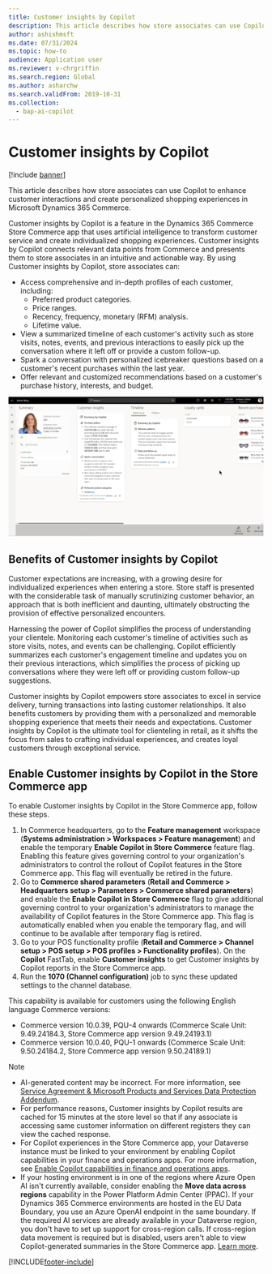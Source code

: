 ```yaml
---
title: Customer insights by Copilot
description: This article describes how store associates can use Copilot to enhance customer interactions and create personalized shopping experiences in Microsoft Dynamics 365 Commerce.
author: ashishmsft
ms.date: 07/31/2024
ms.topic: how-to
audience: Application user
ms.reviewer: v-chrgriffin
ms.search.region: Global
ms.author: asharchw
ms.search.validFrom: 2019-10-31
ms.collection:
  - bap-ai-copilot
---
```


# Customer insights by Copilot

[!include [banner](includes/banner.md)]

This article describes how store associates can use Copilot to enhance customer interactions and create personalized shopping experiences in Microsoft Dynamics 365 Commerce.

Customer insights by Copilot is a feature in the Dynamics 365 Commerce Store Commerce app that uses artificial intelligence to transform customer service and create individualized shopping experiences. Customer insights by Copilot connects relevant data points from Commerce and presents them to store associates in an intuitive and actionable way. By using Customer insights by Copilot, store associates can:
- Access comprehensive and in-depth profiles of each customer, including:
    - Preferred product categories.
    - Price ranges.
    - Recency, frequency, monetary (RFM) analysis.
    - Lifetime value.
- View a summarized timeline of each customer's activity such as store visits, notes, events, and previous interactions to easily pick up the conversation where it left off or provide a custom follow-up.
- Spark a conversation with personalized icebreaker questions based on a customer's recent purchases within the last year.
- Offer relevant and customized recommendations based on a customer's purchase history, interests, and budget.
  
![Customer insights using Copilot](./media/CustomerInsightsUsingCopilot.png)

## Benefits of Customer insights by Copilot 

Customer expectations are increasing, with a growing desire for individualized experiences when entering a store. Store staff is presented with the considerable task of manually scrutinizing customer behavior, an approach that is both inefficient and daunting, ultimately obstructing the provision of effective personalized encounters. 

Harnessing the power of Copilot simplifies the process of understanding your clientele. Monitoring each customer's timeline of activities such as store visits, notes, and events can be challenging. Copilot efficiently summarizes each customer's engagement timeline and updates you on their previous interactions, which simplifies the process of picking up conversations where they were left off or providing custom follow-up suggestions.

Customer insights by Copilot empowers store associates to excel in service delivery, turning transactions into lasting customer relationships. It also benefits customers by providing them with a personalized and memorable shopping experience that meets their needs and expectations. Customer insights by Copilot is the ultimate tool for clienteling in retail, as it shifts the focus from sales to crafting individual experiences, and creates loyal customers through exceptional service.

## Enable Customer insights by Copilot in the Store Commerce app

To enable Customer insights by Copilot in the Store Commerce app, follow these steps.

1. In Commerce headquarters, go to the **Feature management** workspace (**Systems administration \> Workspaces \> Feature management**) and enable the temporary **Enable Copilot in Store Commerce** feature flag. Enabling this feature gives governing control to your organization's administrators to control the rollout of Copilot features in the Store Commerce app. This flag will eventually be retired in the future.
1. Go to **Commerce shared parameters** (**Retail and Commerce \> Headquarters setup \> Parameters \> Commerce shared parameters**) and enable the **Enable Copilot in Store Commerce** flag to give additional governing control to your organization's administrators to manage the availability of Copilot features in the Store Commerce app. This flag is automatically enabled when you enable the temporary flag, and will continue to be available after temporary flag is retired. 
1. Go to your POS functionality profile (**Retail and Commerce \> Channel setup \> POS setup \> POS profiles \> Functionality profiles**). On the **Copilot** FastTab, enable **Customer insights** to get Customer insights by Copilot reports in the Store Commerce app.
1. Run the **1070 (Channel configuration)** job to sync these updated settings to the channel database.

This capability is available for customers using the following English language Commerce versions:

- Commerce version 10.0.39, PQU-4 onwards (Commerce Scale Unit: 9.49.24184.3, Store Commerce app version 9.49.24193.1)
- Commerce version 10.0.40, PQU-1 onwards (Commerce Scale Unit: 9.50.24184.2, Store Commerce app version 9.50.24189.1)

> [!NOTE]
> - AI-generated content may be incorrect. For more information, see [Service Agreement & Microsoft Products and Services Data Protection Addendum](https://aka.ms/BusinessApplicationLegal).
> - For performance reasons, Customer insights by Copilot results are cached for 15 minutes at the store level so that if any associate is accessing same customer information on different registers they can view the cached response. 
> - For Copilot experiences in the Store Commerce app, your Dataverse instance must be linked to your environment by enabling Copilot capabilities in your finance and operations apps. For more information, see [Enable Copilot capabilities in finance and operations apps](/dynamics365/fin-ops-core/dev-itpro/copilot/enable-copilot).
> - If your hosting environment is in one of the regions where Azure Open AI isn't currently available, consider enabling the **Move data across regions** capability in the Power Platform Admin Center (PPAC). If your Dynamics 365 Commerce environments are hosted in the EU Data Boundary, you use an Azure OpenAI endpoint in the same boundary. If the required AI services are already available in your Dataverse region, you don't have to set up support for cross-region calls. If cross-region data movement is required but is disabled, users aren't able to view Copilot-generated summaries in the Store Commerce app. [Learn more](/power-platform/admin/geographical-availability-copilot).


[!INCLUDE[footer-include](../includes/footer-banner.md)]
